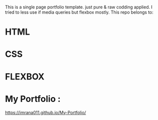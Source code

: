 This is a single page portfolio template. just pure & raw codding applied. I tried to less use if media queries but flexbox mostly. 
This repo belongs to:
# HTML 
# CSS
# FLEXBOX

# My Portfolio :
https://imrana011.github.io/My-Portfolio/
